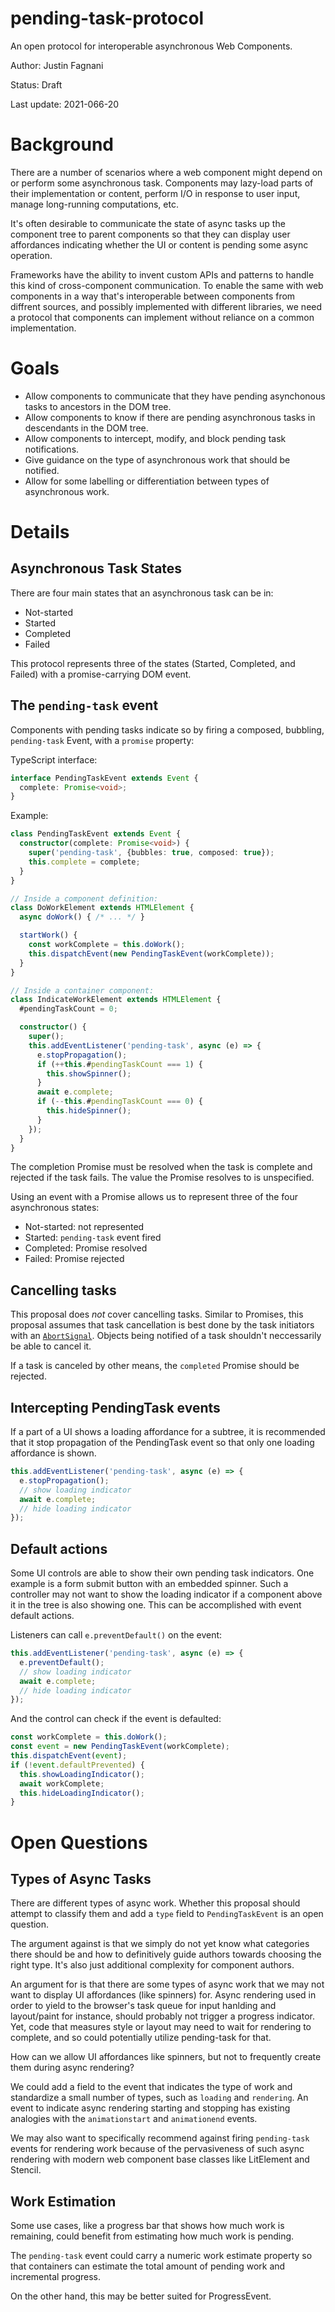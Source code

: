 # pending-task-protocol

An open protocol for interoperable asynchronous Web Components.

Author: Justin Fagnani

Status: Draft

Last update: 2021-066-20

# Background

There are a number of scenarios where a web component might depend on or perform some asynchronous task. Components may lazy-load parts of their implementation or content, perform I/O in response to user input, manage long-running computations, etc.

It's often desirable to communicate the state of async tasks up the component tree to parent components so that they can display user affordances indicating whether the UI or content is pending some async operation.

Frameworks have the ability to invent custom APIs and patterns to handle this kind of cross-component communication. To enable the same with web components in a way that's interoperable between components from diffrent sources, and possibly implemented with different libraries, we need a protocol that components can implement without reliance on a common implementation.

# Goals

* Allow components to communicate that they have pending asynchonous tasks to ancestors in the DOM tree.
* Allow components to know if there are pending asynchronous tasks in descendants in the DOM tree.
* Allow components to intercept, modify, and block pending task notifications.
* Give guidance on the type of asynchronous work that should be notified.
* Allow for some labelling or differentiation between types of asynchronous work.

# Details

## Asynchronous Task States

There are four main states that an asynchronous task can be in:

* Not-started
* Started
* Completed
* Failed

This protocol represents three of the states (Started, Completed, and Failed) with a promise-carrying DOM event.

## The `pending-task` event

Components with pending tasks indicate so by firing a composed, bubbling, `pending-task` Event, with a `promise` property:

TypeScript interface:
```ts
interface PendingTaskEvent extends Event {
  complete: Promise<void>;
}
```

Example:

```ts
class PendingTaskEvent extends Event {
  constructor(complete: Promise<void>) {
    super('pending-task', {bubbles: true, composed: true});
    this.complete = complete;
  }
}

// Inside a component definition:
class DoWorkElement extends HTMLElement {
  async doWork() { /* ... */ }

  startWork() {
    const workComplete = this.doWork();
    this.dispatchEvent(new PendingTaskEvent(workComplete));
  }
}

// Inside a container component:
class IndicateWorkElement extends HTMLElement {
  #pendingTaskCount = 0;

  constructor() {
    super();
    this.addEventListener('pending-task', async (e) => {
      e.stopPropagation();
      if (++this.#pendingTaskCount === 1) {
        this.showSpinner();
      }
      await e.complete;
      if (--this.#pendingTaskCount === 0) {
        this.hideSpinner();
      }
    });
  }
}
```

The completion Promise must be resolved when the task is complete and rejected if the task fails. The value the Promise resolves to is unspecified.

Using an event with a Promise allows us to represent three of the four asynchronous states:

* Not-started: not represented
* Started: `pending-task` event fired
* Completed: Promise resolved
* Failed: Promise rejected

## Cancelling tasks

This proposal does _not_ cover cancelling tasks. Similar to Promises, this proposal assumes that task cancellation is best done by the task initiators with an [`AbortSignal`](https://developer.mozilla.org/en-US/docs/Web/API/AbortSignal). Objects being notified of a task shouldn't neccessarily be able to cancel it.

If a task is canceled by other means, the `completed` Promise should be rejected.

## Intercepting PendingTask events

If a part of a UI shows a loading affordance for a subtree, it is recommended that it stop propagation of the PendingTask event so that only one loading affordance is shown.

```ts
this.addEventListener('pending-task', async (e) => {
  e.stopPropagation();
  // show loading indicator
  await e.complete;
  // hide loading indicator
});
```

## Default actions

Some UI controls are able to show their own pending task indicators. One example is a form submit button with an embedded spinner. Such a controller may not want to show the loading indicator if a component above it in the tree is also showing one. This can be accomplished with event default actions.

Listeners can call `e.preventDefault()` on the event:

```ts
this.addEventListener('pending-task', async (e) => {
  e.preventDefault();
  // show loading indicator
  await e.complete;
  // hide loading indicator
});
```

And the control can check if the event is defaulted:

```ts
const workComplete = this.doWork();
const event = new PendingTaskEvent(workComplete);
this.dispatchEvent(event);
if (!event.defaultPrevented) {
  this.showLoadingIndicator();
  await workComplete;
  this.hideLoadingIndicator();
}
```

# Open Questions

## Types of Async Tasks

There are different types of async work. Whether this proposal should attempt to classify them and add a `type` field to `PendingTaskEvent` is an open question.

The argument against is that we simply do not yet know what categories there should be and how to definitively guide authors towards choosing the right type. It's also just additional complexity for component authors.

An argument for is that there are some types of async work that we may not want to display UI affordances (like spinners) for. Async rendering used in order to yield to the browser's task queue for input hanlding and layout/paint for instance, should probably not trigger a progress indicator. Yet, code that measures style or layout may need to wait for rendering to complete, and so could potentially utilize pending-task for that.

How can we allow UI affordances like spinners, but not to frequently create them during async rendering?

We could add a field to the event that indicates the type of work and standardize a small number of types, such as `loading` and `rendering`. An event to indicate async rendering starting and stopping has existing analogies with the `animationstart` and `animationend` events.

We may also want to specifically recommend against firing `pending-task` events for rendering work because of the pervasiveness of such async rendering with modern web component base classes like LitElement and Stencil.

## Work Estimation

Some use cases, like a progress bar that shows how much work is remaining, could benefit from estimating how much work is pending.

The `pending-task` event could carry a numeric work estimate property so that containers can estimate the total amount of pending work and incremental progress.

On the other hand, this may be better suited for ProgressEvent.